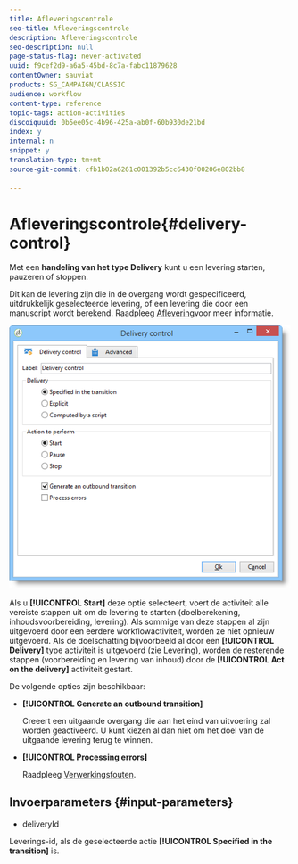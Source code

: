 ```yaml
---
title: Afleveringscontrole
seo-title: Afleveringscontrole
description: Afleveringscontrole
seo-description: null
page-status-flag: never-activated
uuid: f9cef2d9-a6a5-45bd-8c7a-fabc11879628
contentOwner: sauviat
products: SG_CAMPAIGN/CLASSIC
audience: workflow
content-type: reference
topic-tags: action-activities
discoiquuid: 0b5ee05c-4b96-425a-ab0f-60b930de21bd
index: y
internal: n
snippet: y
translation-type: tm+mt
source-git-commit: cfb1b02a6261c001392b5cc6430f00206e802bb8

---
```



# Afleveringscontrole{#delivery-control}

Met een **handeling van het type Delivery** kunt u een levering starten, pauzeren of stoppen.

Dit kan de levering zijn die in de overgang wordt gespecificeerd, uitdrukkelijk geselecteerde levering, of een levering die door een manuscript wordt berekend. Raadpleeg [Aflevering](../../workflow/using/delivery.md)voor meer informatie.

![](assets/edit_diffusion_act.png)

Als u **[!UICONTROL Start]** deze optie selecteert, voert de activiteit alle vereiste stappen uit om de levering te starten (doelberekening, inhoudsvoorbereiding, levering). Als sommige van deze stappen al zijn uitgevoerd door een eerdere workflowactiviteit, worden ze niet opnieuw uitgevoerd. Als de doelschatting bijvoorbeeld al door een **[!UICONTROL Delivery]** type activiteit is uitgevoerd (zie [Levering](../../workflow/using/delivery.md)), worden de resterende stappen (voorbereiding en levering van inhoud) door de **[!UICONTROL Act on the delivery]** activiteit gestart.

De volgende opties zijn beschikbaar:

* **[!UICONTROL Generate an outbound transition]**

   Creeert een uitgaande overgang die aan het eind van uitvoering zal worden geactiveerd. U kunt kiezen al dan niet om het doel van de uitgaande levering terug te winnen.

* **[!UICONTROL Processing errors]**

   Raadpleeg [Verwerkingsfouten](../../workflow/using/monitoring-workflow-execution.md#processing-errors).

## Invoerparameters {#input-parameters}

* deliveryId

Leverings-id, als de geselecteerde actie **[!UICONTROL Specified in the transition]** is.
